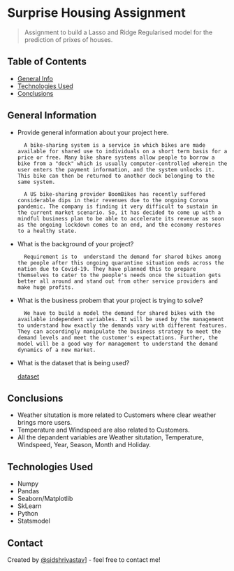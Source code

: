 # Surprise Housing Assignment
> Assignment to build a Lasso and Ridge Regularised model for the prediction of prixes of houses.


## Table of Contents
* [General Info](#general-information)
* [Technologies Used](#technologies-used)
* [Conclusions](#conclusions)

<!-- You can include any other section that is pertinent to your problem -->

## General Information
- Provide general information about your project here.

        A bike-sharing system is a service in which bikes are made available for shared use to individuals on a short term basis for a price or free. Many bike share systems allow people to borrow a bike from a "dock" which is usually computer-controlled wherein the user enters the payment information, and the system unlocks it. This bike can then be returned to another dock belonging to the same system.

        A US bike-sharing provider BoomBikes has recently suffered considerable dips in their revenues due to the ongoing Corona pandemic. The company is finding it very difficult to sustain in the current market scenario. So, it has decided to come up with a mindful business plan to be able to accelerate its revenue as soon as the ongoing lockdown comes to an end, and the economy restores to a healthy state. 

- What is the background of your project?

        Requirement is to  understand the demand for shared bikes among the people after this ongoing quarantine situation ends across the nation due to Covid-19. They have planned this to prepare themselves to cater to the people's needs once the situation gets better all around and stand out from other service providers and make huge profits.

- What is the business probem that your project is trying to solve?

        We have to build a model the demand for shared bikes with the available independent variables. It will be used by the management to understand how exactly the demands vary with different features. They can accordingly manipulate the business strategy to meet the demand levels and meet the customer's expectations. Further, the model will be a good way for management to understand the demand dynamics of a new market. 

- What is the dataset that is being used?

    [dataset](data/day.csv)

<!-- You don't have to answer all the questions - just the ones relevant to your project. -->

## Conclusions
- Weather situtation is more related to Customers where clear weather brings more users.
- Temperature and Windspeed are also related to Customers.
- All the depandent variables are Weather situtation, Temperature, Windspeed, Year, Season, Month and Holiday.

<!-- You don't have to answer all the questions - just the ones relevant to your project. -->


## Technologies Used
- Numpy
- Pandas
- Seaborn/Matplotlib
- SkLearn
- Python
- Statsmodel

<!-- As the libraries versions keep on changing, it is recommended to mention the version of library used in this project -->


## Contact
Created by [@sidshrivastav](https://github.com/sidshrivastav)] - feel free to contact me!


<!-- Optional -->
<!-- ## License -->
<!-- This project is open source and available under the [... License](). -->

<!-- You don't have to include all sections - just the one's relevant to your project -->
